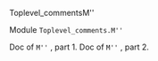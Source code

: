 Toplevel_commentsM''

Module  `` Toplevel_comments.M'' `` 

Doc of  `` M'' `` , part 1.
Doc of  `` M'' `` , part 2.
